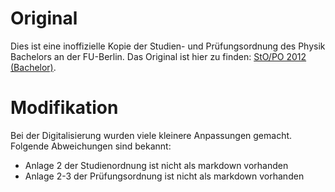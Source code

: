 # Original

Dies ist eine inoffizielle Kopie der Studien- und Prüfungsordnung des Physik
Bachelors an der FU-Berlin. Das Original ist hier zu finden:
[StO/PO 2012 (Bachelor)](https://www.imp.fu-berlin.de/fbv/pruefungsbuero/Studien--und-Pruefungsordnungen/StOPO_Bsc_Physik_-2012.pdf).

# Modifikation

Bei der Digitalisierung wurden viele kleinere Anpassungen gemacht. Folgende
Abweichungen sind bekannt:

- Anlage 2 der Studienordnung ist nicht als markdown vorhanden
- Anlage 2-3 der Prüfungsordnung ist nicht als markdown vorhanden
